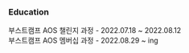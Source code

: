 ### Education

부스트캠프 AOS 챌린지 과정 - 2022.07.18 ~ 2022.08.12  
부스트캠프 AOS 멤버십 과정 - 2022.08.29 ~ ing

<!--https://img.shields.io/badge/텍스트-뱃지컬러?style=flat-square&logo=이모지이름&logoColor=white-->

<!-- <h3 align="center"><b>🛠 Tech Stack 🛠</b></h3> -->
<!-- </br> -->
<!-- <p align="center"> -->
<!-- <img src="https://img.shields.io/badge/JavaScript-F7DF1E?style=flat-square&logo=JavaScript&logoColor=white"/></a> &nbsp -->
<!-- <img src="https://img.shields.io/badge/MySQL-4479A1?style=flat-square&logo=MySQL&logoColor=white"/></a> &nbsp  -->
<!-- <img src="https://img.shields.io/badge/Android-3DDC84?style=flat-square&logo=Android&logoColor=white"/></a> &nbsp -->
<!-- <img src="https://img.shields.io/badge/Spring-47A248?style=flat-square&logo=Spring&logoColor=white"/></a> &nbsp </br></br> -->

<!-- [![Solved.ac프로필](http://mazassumnida.wtf/api/v2/generate_badge?boj=dlwlgns1240)](https://solved.ac/dlwlgns1240) -->

<!-- </p> -->
